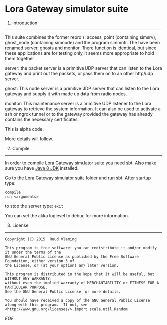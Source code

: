 
Lora Gateway simulator suite
============================


1. Introduction
----------------

This suite combines the former repro's: access_point (containing simsrv), ghost_node
(containing simnode) and the program simmntr. The have been renamed server, ghosts
and monitor. There function is identical, but since these applications are for 
testing only, it seems more appropriate to hold them together . 

server:
  the packet server is a primitive UDP server that can listen to the
  Lora gateway and print out the packets, or pass them on to an other
  http/udp server.

ghost:
  This node server is a primitive UDP server that can listen to the
  Lora gateway and supply it with made up data from radio nodes. 


monitor:
  This maintenance server is a primitive UDP listener to the
  Lora gateway to retrieve the system information. It can also
  be used to activate a ssh or ngrok tunnel or to the gateway 
  provided the gateway has already contains the necessary certificates.
  

This is alpha code. 

More details will follow.


2. Compile
-----------

In order to compile Lora Gateway simulator suite you need [sbt](http://www.scala-sbt.org/). Also make sure you have [Java 8 JDK](http://www.oracle.com/technetwork/java/javase/downloads/jdk8-downloads-2133151.html) installed.

Go to the Lora Gateway simulator suite folder and run sbt. After startup type:

```
compile
run <arguments>
```

to stop the server type: `exit`

You can set the akka loglevel to debug for more information.


3. License
-----------

    Copyright (C) 2015  Ruud Vlaming

    This program is free software: you can redistribute it and/or modify it under the terms of the 
    GNU General Public License as published by the Free Software Foundation, either version 3 of 
    the License, or (at your option) any later version.

    This program is distributed in the hope that it will be useful, but WITHOUT ANY WARRANTY; 
    without even the implied warranty of MERCHANTABILITY or FITNESS FOR A PARTICULAR PURPOSE.  
    See the GNU General Public License for more details.

    You should have received a copy of the GNU General Public License
    along with this program.  If not, see <http://www.gnu.org/licenses/>.import scala.util.Random

*EOF*

